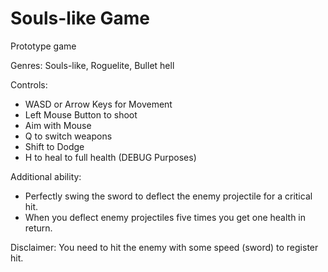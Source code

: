 # Souls-like Game

Prototype game

Genres: Souls-like, Roguelite, Bullet hell

Controls:
* WASD or Arrow Keys for Movement
* Left Mouse Button to shoot
* Aim with Mouse
* Q to switch weapons
* Shift to Dodge
* H to heal to full health (DEBUG Purposes)

Additional ability:
* Perfectly swing the sword to deflect the enemy projectile for a critical hit.
* When you deflect enemy projectiles five times you get one health in return.

Disclaimer:
You need to hit the enemy with some speed (sword) to register hit.
